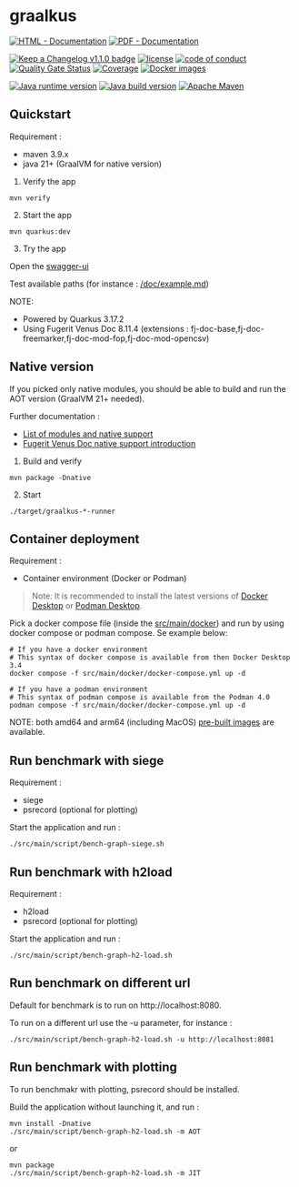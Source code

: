 # graalkus

[![HTML - Documentation](https://img.shields.io/badge/HTML-Documentation-blue?style=for-the-badge)](https://graalkus.fugerit.org/book/ "Go to project HTML documentation")
[![PDF - Documentation](https://img.shields.io/badge/PDF-Documentation-red?style=for-the-badge)](https://graalkus.fugerit.org/book/graalkus.pdf "Go to project PDF documentation")

[![Keep a Changelog v1.1.0 badge](https://img.shields.io/badge/changelog-Keep%20a%20Changelog%20v1.1.0-%23E05735)](https://github.com/fugerit-org/graalkus/blob/master/CHANGELOG.md)
[![license](https://img.shields.io/badge/License-MIT%20License-teal.svg)](https://opensource.org/license/mit)
[![code of conduct](https://img.shields.io/badge/conduct-Contributor%20Covenant-purple.svg)](https://github.com/fugerit-org/fj-universe/blob/main/CODE_OF_CONDUCT.md)
[![Quality Gate Status](https://sonarcloud.io/api/project_badges/measure?project=fugerit-org_graalkus&metric=alert_status)](https://sonarcloud.io/summary/new_code?id=fugerit-org_graalkus)
[![Coverage](https://sonarcloud.io/api/project_badges/measure?project=fugerit-org_graalkus&metric=coverage)](https://sonarcloud.io/summary/new_code?id=fugerit-org_graalkus)
[![Docker images](https://img.shields.io/badge/dockerhub-images-important.svg?logo=Docker)](https://hub.docker.com/repository/docker/fugeritorg/graalkus/general)

[![Java runtime version](https://img.shields.io/badge/run%20on-java%2021+-%23113366.svg?style=for-the-badge&logo=openjdk&logoColor=white)](https://universe.fugerit.org/src/docs/versions/java21.html)
[![Java build version](https://img.shields.io/badge/build%20on-GraalVM%2021+-%23ED8B00.svg?style=for-the-badge&logo=openjdk&logoColor=white)](https://universe.fugerit.org/src/docs/versions/gvm21.html)
[![Apache Maven](https://img.shields.io/badge/Apache%20Maven-3.9.0+-C71A36?style=for-the-badge&logo=Apache%20Maven&logoColor=white)](https://universe.fugerit.org/src/docs/versions/maven3_9.html)

## Quickstart

Requirement :

* maven 3.9.x
* java 21+ (GraalVM for native version)

1. Verify the app

```shell
mvn verify
```

2. Start the app

```shell
mvn quarkus:dev
```

3. Try the app

Open the [swagger-ui](http://localhost:8080/q/swagger-ui/)

Test available paths (for instance : [/doc/example.md](http://localhost:8080/doc/example.md))

NOTE:

* Powered by Quarkus 3.17.2
* Using Fugerit Venus Doc 8.11.4 (extensions : fj-doc-base,fj-doc-freemarker,fj-doc-mod-fop,fj-doc-mod-opencsv)

## Native version

If you picked only native modules, you should be able to build and run the AOT version (GraalVM 21+ needed).

Further documentation :

* [List of modules and native support](https://venusdocs.fugerit.org/guide/#available-extensions)
* [Fugerit Venus Doc native support introduction](https://venusdocs.fugerit.org/guide/#doc-native-support)

1. Build and verify

```shell
mvn package -Dnative
```

2. Start

```shell
./target/graalkus-*-runner
```

## Container deployment

Requirement :

* Container environment (Docker or Podman)

> Note: It is recommended to install the latest versions of [Docker Desktop](https://www.docker.com/products/docker-desktop/) or [Podman Desktop](https://podman-desktop.io/). 

Pick a docker compose file (inside the [src/main/docker](src/main/docker)) and run by using docker compose or podman compose. Se example below: 

```shell
# If you have a docker environment
# This syntax of docker compose is available from then Docker Desktop 3.4
docker compose -f src/main/docker/docker-compose.yml up -d

# If you have a podman environment
# This syntax of podman compose is available from the Podman 4.0
podman compose -f src/main/docker/docker-compose.yml up -d
```

NOTE: both amd64 and arm64 (including MacOS) [pre-built images](https://hub.docker.com/r/fugeritorg/graalkus) are available.

## Run benchmark with siege

Requirement :

* siege
* psrecord (optional for plotting)

Start the application and run :

```shell
./src/main/script/bench-graph-siege.sh 
```

## Run benchmark with h2load

Requirement :

* h2load
* psrecord (optional for plotting)

Start the application and run : 

```shell
./src/main/script/bench-graph-h2-load.sh 
```

## Run benchmark on different url

Default for benchmark is to run on http://localhost:8080.

To run on a different url use the -u parameter, for instance : 

```shell
./src/main/script/bench-graph-h2-load.sh -u http://localhost:8081
```

## Run benchmark with plotting

To run benchmakr with plotting, psrecord should be installed.

Build the application without launching it, and run : 

```shell
mvn install -Dnative
./src/main/script/bench-graph-h2-load.sh -m AOT
```

or 

```shell
mvn package
./src/main/script/bench-graph-h2-load.sh -m JIT
```